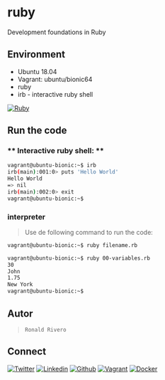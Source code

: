# ruby

Development foundations in Ruby

## Environment

* Ubuntu 18.04
* Vagrant: ubuntu/bionic64
* ruby
* irb - interactive ruby shell

<!-- ruby -->
[![Ruby](https://img.shields.io/static/v1?label=&message=Ruby&color=CC342D&logo=ruby&logoColor=E74C3C&labelColor=2F333A)](https://www.ruby-lang.org)

## Run the code

### ** Interactive ruby shell: **

```bash
vagrant@ubuntu-bionic:~$ irb
irb(main):001:0> puts 'Hello World'
Hello World
=> nil
irb(main):002:0> exit
vagrant@ubuntu-bionic:~$
```

### interpreter

> Use de following command to run the code:

```bash
vagrant@ubuntu-bionic:~$ ruby filename.rb
```

```bash
vagrant@ubuntu-bionic:~$ ruby 00-variables.rb
30
John
1.75
New York
vagrant@ubuntu-bionic:~$
```

## Autor

>```Ronald Rivero```

## Connect

<!-- twitter -->
[![Twitter](https://img.shields.io/twitter/follow/ralex_uy?style=social)](https://twitter.com/ralex_uy) <!-- linkedin --> [![Linkedin](https://img.shields.io/badge/LinkedIn-+21K-blue?style=social&logo=linkedin)](https://www.linkedin.com/in/ronald-rivero/) <!-- github --> [![Github](https://img.shields.io/github/followers/ralexrivero?style=social)](https://github.com/ralexrivero/) <!-- vagrant --> [![Vagrant](https://img.shields.io/static/v1?label=&message=Vagrant%20Profile&color=1868F2&logo=vagrant&labelColor=2F333A)](https://app.vagrantup.com/ralexrivero) <!-- docker --> [![Docker](https://img.shields.io/static/v1?label=&message=Docker%20Profile&color=2496ED&logo=Docker&labelColor=2F333A)](https://hub.docker.com/u/ralexrivero)
